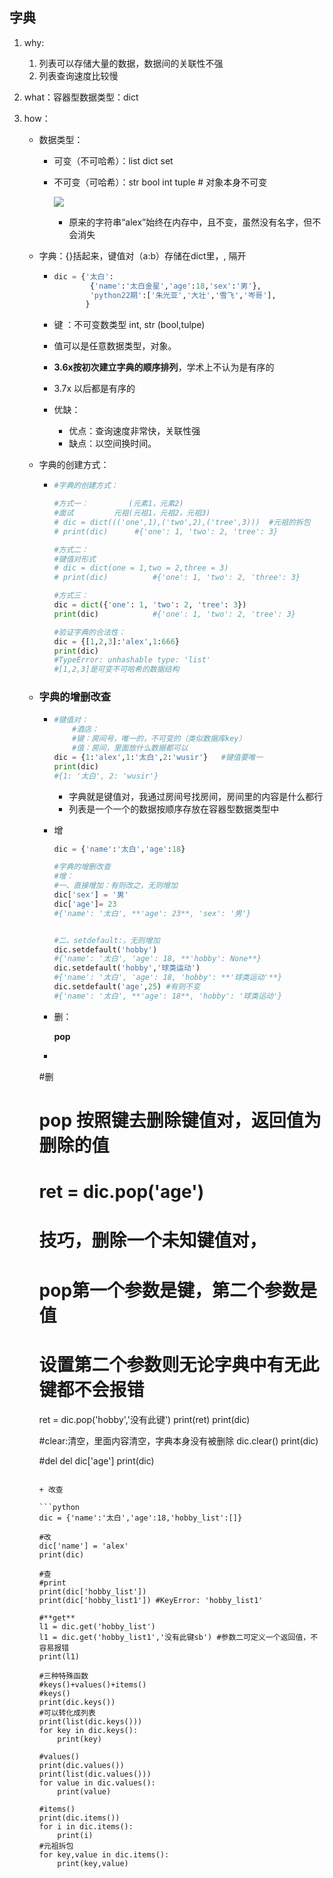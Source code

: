 ## 字典

1. why:

   1. 列表可以存储大量的数据，数据间的关联性不强
   2. 列表查询速度比较慢

2. what：容器型数据类型：dict

3. how：

   + 数据类型：
     + 可变（不可哈希）：list  dict set

     + 不可变（可哈希）：str bool int tuple  # 对象本身不可变

       ![](D:\1.png)

       + 原来的字符串“alex”始终在内存中，且不变，虽然没有名字，但不会消失

   + 字典：{}括起来，键值对（a:b）存储在dict里，, 隔开

     + ```python
       dic = {'太白':            
               {'name':'太白金星','age':18,'sex':'男'},        
               'python22期':['朱光亚','大壮','雪飞','岑哥'],        
              }
       ```

     

     + 键 ：不可变数类型	int, str 		(bool,tulpe) 
     + 值可以是任意数据类型，对象。
     + **3.6x按初次建立字典的顺序排列**，学术上不认为是有序的
     + 3.7x 以后都是有序的
     + 优缺：
       + 优点：查询速度非常快，关联性强
       + 缺点：以空间换时间。

   + 字典的创建方式：

     + ```python
       #字典的创建方式：
       
       #方式一：         (元素1，元素2)
       #面试         元祖(元祖1，元祖2，元祖3)
       # dic = dict((('one',1),('two',2),('tree',3)))  #元祖的拆包
       # print(dic)      #{'one': 1, 'two': 2, 'tree': 3}
       
       #方式二：
       #键值对形式
       # dic = dict(one = 1,two = 2,three = 3)
       # print(dic)          #{'one': 1, 'two': 2, 'three': 3}
       
       #方式三：
       dic = dict({'one': 1, 'two': 2, 'tree': 3})
       print(dic)            #{'one': 1, 'two': 2, 'tree': 3}
       ```

       

       ```python
       #验证字典的合法性：
       dic = {[1,2,3]:'alex',1:666}
       print(dic)
       #TypeError: unhashable type: 'list'
       #[1,2,3]是可变不可哈希的数据结构
       ```

   + ### 字典的增删改查

     + ```python
       #键值对：
           #酒店：
           #键：房间号，唯一的，不可变的（类似数据库key）
           #值：房间，里面放什么数据都可以
       dic = {1:'alex',1:'太白',2:'wusir'}   #键值要唯一
       print(dic)
       #{1: '太白', 2: 'wusir'}
       ```

       + 字典就是键值对，我通过房间号找房间，房间里的内容是什么都行
       + 列表是一个一个的数据按顺序存放在容器型数据类型中

     + 增

       ```python
       dic = {'name':'太白','age':18}
       
       #字典的增删改查
       #增：
       #一、直接增加：有则改之，无则增加
       dic['sex'] = '男'
       dic['age']= 23
       #{'name': '太白', **'age': 23**, 'sex': '男'}
       
       
       #二、setdefault:，无则增加
       dic.setdefault('hobby')
       #{'name': '太白', 'age': 18, **'hobby': None**}
       dic.setdefault('hobby','球类运动')
       #{'name': '太白', 'age': 18, 'hobby': **'球类运动'**}
       dic.setdefault('age',25) #有则不变
       #{'name': '太白', **'age': 18**, 'hobby': '球类运动'}
       ```

     + 删：
     
       **pop**
       
       
       
     + ```python
     #删
       # **pop** 按照键去删除键值对，返回值为删除的值
       # ret = dic.pop('age')
       
       # 技巧，删除一个未知键值对，
       # pop第一个参数是键，第二个参数是值
       # 设置第二个参数则无论字典中有无此键都不会报错
        ret = dic.pop('hobby','没有此键')
        print(ret)
        print(dic)
       
       #clear:清空，里面内容清空，字典本身没有被删除
       dic.clear()
       print(dic)
       
       
       #del
       del dic['age']
       print(dic)
       ```
       
     + 改查
     
       ```python
       dic = {'name':'太白','age':18,'hobby_list':[]}
       
       #改
       dic['name'] = 'alex'
       print(dic)
       
       #查
       #print
       print(dic['hobby_list'])
       print(dic['hobby_list1']) #KeyError: 'hobby_list1'
       
       #**get**
       l1 = dic.get('hobby_list')
       l1 = dic.get('hobby_list1','没有此键sb') #参数二可定义一个返回值，不容易报错
       print(l1)
       
       #三种特殊函数
       #keys()+values()+items()
       #keys()
       print(dic.keys())
       #可以转化成列表
       print(list(dic.keys()))
       for key in dic.keys():
           print(key)
       
       #values()
       print(dic.values())
       print(list(dic.values()))
       for value in dic.values():
           print(value)
       
       #items()
       print(dic.items())
       for i in dic.items():
           print(i)
       #元祖拆包
       for key,value in dic.items():
           print(key,value)
       ```

